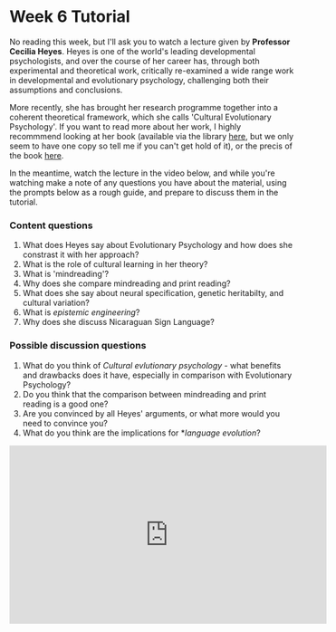 # Week 6 Tutorial

No reading this week, but I'll ask you to watch a lecture given by **Professor Cecilia Heyes**. Heyes is one of the world's leading developmental psychologists, and over the course of her career has, through both experimental and theoretical work, critically re-examined a wide range work in developmental and evolutionary psychology, challenging both their assumptions and conclusions.

More recently, she has brought her research programme together into a coherent theoretical framework, which she calls 'Cultural Evolutionary Psychology'. If you want to read more about her work, I highly recommmend looking at her book (available via the library [here](https://discovered.ed.ac.uk/permalink/44UOE_INST/7g3mt6/alma9924120796002466), but we only seem to have one copy so tell me if you can't get hold of it), or the precis of the book [here](./Heyes_2019_Précis.pdf).

In the meantime, watch the lecture in the video below, and while you're watching make a note of any questions you have about the material, using the prompts below as a rough guide, and prepare to discuss them in the tutorial.

### Content questions
  1. What does Heyes say about Evolutionary Psychology and how does she constrast it with her approach?
  2. What is the role of cultural learning in her theory?
  3. What is 'mindreading'?
  4. Why does she compare mindreading and print reading?
  5. What does she say about neural specification, genetic heritabilty, and cultural variation?
  6. What is *epistemic engineering*?
  7. Why does she discuss Nicaraguan Sign Language?
### Possible discussion questions
  1. What do you think of *Cultural evlutionary psychology* - what benefits and drawbacks does it have, especially in comparison with Evolutionary Psychology?
  2. Do you think that the comparison between mindreading and print reading is a good one?
  3. Are you convinced by all Heyes' arguments, or what more would you need to convince you?
  4. What do you think are the implications for **language evolution*?



<!-- [embed]https://www.youtube.com/watch?v=2N34Fcn3J00[/embed] -->
<iframe width="560" height="315"
src="https://www.youtube.com/embed/Yz-y6LZU3C8"
frameborder="0"
allow="accelerometer; autoplay; encrypted-media; gyroscope; picture-in-picture"
allowfullscreen></iframe>
